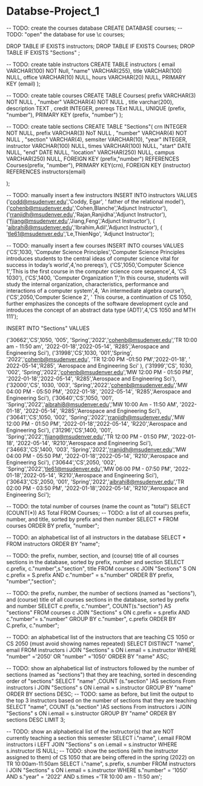 # Databse-Project_1


-- TODO: create the courses database
CREATE DATABASE courses;
-- TODO: "open" the database for use
\c courses;

DROP TABLE IF EXISTS instructors;
DROP TABLE IF EXISTS Courses;
DROP TABLE IF EXISTS "Sections" ;

-- TODO: create table instructors
CREATE TABLE instructors (
	  email      VARCHAR(100) NOT Null,
	 "name"      VARCHAR(255),
	  title      VARCHAR(100) NULL,
	  office     VARCHAR(10) NULL,
	  hours      VARCHAR(20) NULL,
	  PRIMARY KEY (email)
);


-- TODO: create table courses
CREATE TABLE Courses(
	prefix      VARCHAR(3) NOT NULL ,
    "number"    VARCHAR(4) NOT NULL ,
	title       varchar(200),
	description TEXT ,
	credit      INTEGER,
	prereqs     TExt NULL,
	UNIQUE (prefix, "number"),
	PRIMARY KEY (prefix, "number")
);


-- TODO: create table sections
CREATE TABLE "Sections"(
	  crn        INTEGER NOT NULL,
	  prefix     VARCHAR(3) NoT NULL ,
	 "number"    VARCHAR(4) NOT NULL ,
	 "section"   VARCHAR(4),
	  semsiter   VARCHAR(10),
	 "year"      INTEGER,
	  instructor VARCHAR(100) NULL,
	  times      VARCHAR(100) NULL,
	 "start"     DATE   NULL,
	 "end"       DATE NULL,
	 "location"  VARCHAR(250) NULL,
      campus     VARCHAR(250) NULL,
	 FOREIGN KEY (prefix,"number") REFERENCES Courses(prefix, "number"),
	 PRIMARY KEY(crn),
	 FOREIGN KEY (instructor) REFERENCES instructors(email)
	
);

-- TODO: manually insert a few instructors
INSERT INTO instructors VALUES
	('codd@msudenver.edu','Coddy, Egar', ' father of the relational model'),
	('cohenb@msudenver.edu','Cohen,Blanche','Adjunct Instructor'),
	('rranjidh@msudenver.edu','Rajan,Ranjidha','Adjunct Instructor'),
	('fjiang@msudenver.edu','Jiang,Feng','Adjunct Instructor'),
	( 'aibrahi8@msudenver.edu','Ibrahim,Adil','Adjunct Instructor'),
	( 'tle61@msudenver.edu','Le,ThienNgo', 'Adjunct Instructor');


-- TODO: manually insert a few courses
INSERT INTO courses VALUES
('CS',1030, 'Computer Science Principles','Computer Science Principles introduces students to the central ideas of computer science vital for success in today’s world',4,'no prereqs'),
('CS',1050,'Computer Science 1','This is the first course in the computer science core sequence',4, 'CS 1030'),
('CS',1400, 'Computer Organization 1','In this course, students will study the internal organization, characteristics, performance and interactions of a computer system',4, 'An intermediate algebra course'),
('CS',2050,'Computer Science 2', ' This course, a continuation of CS 1050, further emphasizes the concepts of the software development cycle and introduces the concept of an abstract data type (ADT)',4,'CS 1050 and MTH 111');


INSERT INTO "Sections" VALUES

('30662','CS',1050, '005', 'Spring','2022','cohenb@msudenver.edu','TR 10:00 am - 11:50 am', '2022-01-18','2022-05-14', 'R285','Aerospace and Engineering Sci'),
('31998','CS',1030, '001','Spring', '2022','cohenb@msudenver.edu', 'TR 12:00 PM -01:50 PM','2022-01-18', ' 2022-05-14','R285', 'Aerospace and Engineering Sci' ),
('31999','CS', 1030, '002', 'Spring','2022','cohenb@msudenver.edu','MW 12:00 PM - 01:50 PM', '2022-01-18','2022-05-14', 'R285','Aerospace and Engineering Sci'),
('32000','CS', 1030, '003', 'Spring','2022','cohenb@msudenver.edu','MW 04:00 PM - 05:50 PM', '2022-01-18', '2022-05-14', 'R285','Aerospace and Engineering Sci'),
('30640','CS',1050, '001', 'Spring','2022','aibrahi8@msudenver.edu','MW 10:00 Am - 11:50 AM', '2022-01-18', '2022-05-14', 'R285','Aerospace and Engineering Sci'),
('30641','CS',1050, '002', 'Spring','2022','rranjidh@msudenver.edu','MW 12:00 PM - 01:50 PM', '2022-01-18','2022-05-14', 'R220','Aerospace and Engineering Sci'),
('31296','CS',1400, '001', 'Spring','2022','fjiang@msudenver.edu','TR 12:00 PM - 01:50 PM', '2022-01-18', '2022-05-14', 'R210','Aerospace and Engineering Sci'),
('34663','CS',1400, '003', 'Spring','2022','rranjidh@msudenver.edu','MW 04:00 PM - 05:50 PM', '2022-01-18','2022-05-14', 'R210','Aerospace and Engineering Sci'),
('30644','CS',2050, '002', 'Spring','2022','tle61@msudenver.edu','MW 06:00 PM - 07:50 PM', '2022-01-18','2022-05-14', 'R210','Aerospace and Engineering Sci'),
('30643','CS',2050, '001', 'Spring','2022','aibrahi8@msudenver.edu','TR 02:00 PM - 03:50 PM', '2022-01-18','2022-05-14', 'R210','Aerospace and Engineering Sci');



-- TODO: the total number of courses (name the count as "total")
SELECT (COUNT(*)) AS Total FROM Courses;
-- TODO: a list of all courses prefix, number, and title, sorted by prefix and then number
SELECT * FROM courses
         ORDER BY prefix, "number";
		 
-- TODO: an alphabetical list of all instructors in the database
SELECT * FROM instructors
         ORDER BY "name";
		 
-- TODO: the prefix, number, section, and (course) title of all courses sections in the database, sorted by prefix, number and section
SELECT c.prefix, c."number",s."section", title FROM courses c
		 JOIN "Sections" S ON c.prefix = S.prefix AND c."number" = s."number" 
		 ORDER BY prefix, "number","section";
		 
-- TODO: the prefix, number, the number of sections (named as "sections"), and (course) title of all courses sections in the database, sorted by prefix and number
SELECT c.prefix, c."number", COUNT(s."section") AS "sections" FROM courses c
         JOIN "Sections" s ON  c.prefix = s.prefix AND c."number"= s."number"
		 GROUP BY c."number", c.prefix
		 ORDER BY C.prefix, c."number";
		 
-- TODO: an alphabetical list of the instructors that are teaching CS 1050 or CS 2050 (must avoid showing names repeated)
SELECT   DISTINCT "name", email FROM instructors i
         JOIN "Sections" s ON i.email = s.instructor
		 WHERE "number" ='2050' OR "number" ='1050'
		 ORDER BY "name" ASC;	
		 
-- TODO: show an alphabetical list of instructors followed by the number of sections (named as "sections") that they are teaching, sorted in descending order of "sections"
SELECT "name" ,COUNT (s."section" )AS sections From instructors i
        JOIN "Sections" s ON i.email = s.instructor
	    GROUP BY "name"
	    ORDER BY sections DESC;
-- TODO: same as before, but limit the output to the top 3 instructors based on the number of sections that they are teaching
  SELECT "name", COUNT (s."section" )AS sections From instructors i
        JOIN "Sections" s ON i.email = s.instructor
	    GROUP BY "name"
	    ORDER BY sections DESC
		LIMIT 3;
	
	 
-- TODO: show an alphabetical list of the instructor(s) that are NOT currently teaching a section this semester 
SELECT i."name", i.email FROM instructors i
      LEFT JOIN "Sections" s on i.email = s.instructor
	   WHERE  s.instructor IS NULL;
-- TODO: show the sections (with the instructor assigned to them) of CS 1050 that are being offered in the spring (2022) on TR 10:00am-11:50am
SELECT i."name", s.prefix, s.number FROM instructors i
             JOIN "Sections" s  ON i.email = s.instructor
			 WHERE s."number" = '1050' AND s."year" = '2022' AND s.times ='TR 10:00 am - 11:50 am';
			 
